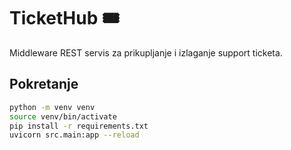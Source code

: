 # TicketHub 🎟️

Middleware REST servis za prikupljanje i izlaganje support ticketa.

## Pokretanje

```bash
python -m venv venv
source venv/bin/activate
pip install -r requirements.txt
uvicorn src.main:app --reload
```
